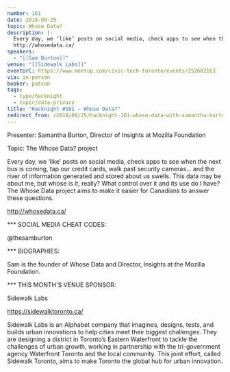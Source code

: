 ```yaml
---
number: 161
date: 2018-09-25
topic: Whose Data?
description: |-
  Every day, we ‘like’ posts on social media, check apps to see when the next bus is coming, tap our credit cards, walk past security cameras… and the river of information generated and stored about us swells. This data may be about me, but whose is it, really? What control over it and its use do I have? The Whose Data project aims to make it easier for Canadians to answer these questions.
  http://whosedata.ca/
speakers:
  - "[[Sam Burton]]"
venue: "[[Sidewalk Labs]]"
eventUrl: https://www.meetup.com/civic-tech-toronto/events/252682163
via: in-person
booker: patcon
tags:
  - type/hacknight
  - topic/data-privacy
title: "Hacknight #161 – Whose Data?"
redirect_from: /2018/09/25/hacknight-161-whose-data-with-samantha-burton/
---
```


Presenter: Samantha Burton, Director of Insights at Mozilla Foundation

Topic: The Whose Data? project

Every day, we ‘like’ posts on social media, check apps to see when the next bus is coming, tap our credit cards, walk past security cameras… and the river of information generated and stored about us swells. This data may be about me, but whose is it, really? What control over it and its use do I have? The Whose Data project aims to make it easier for Canadians to answer these questions.

http://whosedata.ca/

*** SOCIAL MEDIA CHEAT CODES:

@thesamburton

*** BIOGRAPHIES:

Sam is the founder of Whose Data and Director, Insights at the Mozilla Foundation.

*** THIS MONTH'S VENUE SPONSOR:

Sidewalk Labs

https://sidewalktoronto.ca/

Sidewalk Labs is an Alphabet company that imagines, designs, tests, and builds urban innovations to help cities meet their biggest challenges. They are designing a district in Toronto’s Eastern Waterfront to tackle the challenges of urban growth, working in partnership with the tri-government agency Waterfront Toronto and the local community. This joint effort, called Sidewalk Toronto, aims to make Toronto the global hub for urban innovation.
